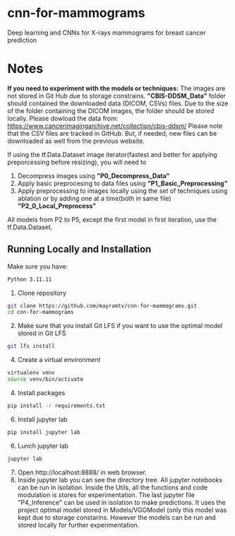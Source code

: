 # cnn-for-mammograms
Deep learning and CNNs for X-rays mammograms for breast cancer prediction

# Notes
<b>If you need to experiment with the models or techniques:</b>
The images are not stored in Git Hub due to storage constrains. 
<b>"CBIS-DDSM_Data"</b> folder should contained the downloaded data (DICOM, CSVs) files.
Due to the size of the folder containing the DICOM images, the folder should be
stored locally. Please dowload the data from:
https://www.cancerimagingarchive.net/collection/cbis-ddsm/
Please note that the CSV files are tracked in GitHub. But, if needed, 
new files can be downloaded as well from the previous website. 

If using the tf.Data.Dataset image iterator(fastest and better for applying preporcessing before resizing), 
you will need to 
1. Decompress images using <b>"P0_Decompress_Data"</b>
2. Apply basic preprocesing to data files using <b>"P1_Basic_Preprocessing"</b>
3. Apply preprocessing to images locally using the set of techniques using ablation or
   by adding one at a time(both in same file) <b>"P2_0_Local_Preprocess"</b>

All models from P2 to P5, except the first model in first iteration, use the tf.Data.Dataset.

## Running Locally and Installation
Make sure you have:
```bash
Python 3.11.11
```

1. Clone repository
```bash
git clone https://github.com/mayramtv/cnn-for-mammograms.git
cd cnn-for-mammograms
```
2. Make sure that you install Git LFS if you want to use the optimal model stored in Git LFS
```bash
git lfs install 
```
4. Create a virtual environment
```bash
virtualenv venv
source venv/bin/activate
```
4. Install packages
```bash
pip install -r requirements.txt
```
6. Install jupyter lab
```bash
pip install jupyter lab
```
6. Lunch jupyter lab
```bash
jupyter lab
```
7. Open http://localhost:8888/ in web browser.
8. Inside jupyter lab you can see the directory tree. All jupyter notebooks can be run in isolation.
Inside the Utils, all the functions and code modulation is stores for experimentation.
The last jupyter file "P4_Inference" can be used in isolation to make predictions. It uses the project
optimal model stored in Models/VGGModel (only this model was kept due to storage constarins.
However the models can be run and stored locally for further experimentation.    



